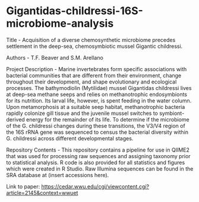 # Gigantidas-childressi-16S-microbiome-analysis

Title - Acquisition of a diverse chemosynthetic microbiome precedes settlement  in the deep-sea, chemosymbiotic mussel Gigantic childressi.

Authors - T.F. Beaver and S.M. Arellano

Project Description - Marine invertebrates form specific associations with bacterial communities that are different from their environment, change throughout their development, and shape evolutionary and ecological processes. The bathymodiolin (Mytilidae) mussel Gigantidas childressi lives at deep-sea methane seeps and relies on methanotrophic endosymbionts for its nutrition. Its larval life, however, is spent feeding in the water column. Upon metamorphosis at a suitable seep habitat, methanotrophic bacteria rapidly colonize gill tissue and the juvenile mussel switches to symbiont-derived energy for the remainder of its life. To determine if the microbiome of the G. childressi changes during these transitions, the V3/V4 region of the 16S rRNA gene was sequenced to census the bacterial diversity within G. childressi across different developmental stages.

Repository Contents - This repository contains a pipeline for use in QIIME2 that was used for processing raw sequences and assigning taxonomy prior to statistical analysis. R code is also provided for all statistics and figures which were created in R Studio. Raw Illumina sequences can be found in the SRA database at (insert accessions here).

Link to paper: https://cedar.wwu.edu/cgi/viewcontent.cgi?article=2145&context=wwuet
